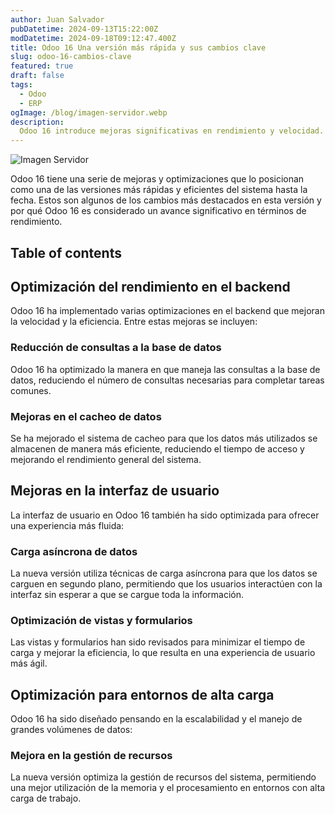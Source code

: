 ```yaml
---
author: Juan Salvador
pubDatetime: 2024-09-13T15:22:00Z
modDatetime: 2024-09-18T09:12:47.400Z
title: Odoo 16 Una versión más rápida y sus cambios clave
slug: odoo-16-cambios-clave
featured: true
draft: false
tags:
  - Odoo
  - ERP
ogImage: /blog/imagen-servidor.webp
description:
  Odoo 16 introduce mejoras significativas en rendimiento y velocidad. Algunos de estos cambios  hacen de esta versión una de las más rápidas de Odoo.
---
```


![Imagen Servidor](/blog/imagen-servidor.webp)

Odoo 16 tiene una serie de mejoras y optimizaciones que lo posicionan como una de las versiones más rápidas y eficientes del sistema hasta la fecha. Estos son algunos de los cambios más destacados en esta versión y por qué Odoo 16 es considerado un avance significativo en términos de rendimiento.

## Table of contents

## Optimización del rendimiento en el backend

Odoo 16 ha implementado varias optimizaciones en el backend que mejoran la velocidad y la eficiencia. Entre estas mejoras se incluyen:

### Reducción de consultas a la base de datos

Odoo 16 ha optimizado la manera en que maneja las consultas a la base de datos, reduciendo el número de consultas necesarias para completar tareas comunes.

### Mejoras en el cacheo de datos

Se ha mejorado el sistema de cacheo para que los datos más utilizados se almacenen de manera más eficiente, reduciendo el tiempo de acceso y mejorando el rendimiento general del sistema.

## Mejoras en la interfaz de usuario

La interfaz de usuario en Odoo 16 también ha sido optimizada para ofrecer una experiencia más fluida:

### Carga asíncrona de datos

La nueva versión utiliza técnicas de carga asíncrona para que los datos se carguen en segundo plano, permitiendo que los usuarios interactúen con la interfaz sin esperar a que se cargue toda la información.

### Optimización de vistas y formularios

Las vistas y formularios han sido revisados para minimizar el tiempo de carga y mejorar la eficiencia, lo que resulta en una experiencia de usuario más ágil.

## Optimización para entornos de alta carga

Odoo 16 ha sido diseñado pensando en la escalabilidad y el manejo de grandes volúmenes de datos:

### Mejora en la gestión de recursos

La nueva versión optimiza la gestión de recursos del sistema, permitiendo una mejor utilización de la memoria y el procesamiento en entornos con alta carga de trabajo.
